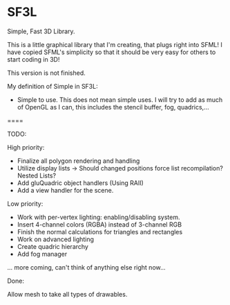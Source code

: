 SF3L
====

Simple, Fast 3D Library.

This is a little graphical library that I'm creating, that plugs right into SFML! I have copied SFML's simplicity so that it should be very easy for others to start coding in 3D!

This version is not finished.

My definition of Simple in SF3L:
 - Simple to use. This does not mean simple uses. I will try to add as much of OpenGL as I can, this includes the stencil buffer, fog, quadrics,...


====

TODO:

High priority:

 - Finalize all polygon rendering and handling
  - Utilize display lists -> Should changed positions force list recompilation? Nested Lists?
 - Add gluQuadric object handlers (Using RAII)
 - Add a view handler for the scene.

Low priority:

 - Work with per-vertex lighting: enabling/disabling system.
 - Insert 4-channel colors (RGBA) instead of 3-channel RGB
 - Finish the normal calculations for triangles and rectangles
 - Work on advanced lighting
 - Create quadric hierarchy
 - Add fog manager

... more coming, can't think of anything else right now...

Done:

Allow mesh to take all types of drawables.

